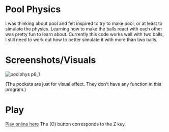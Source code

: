# Pool Physics

I was thinking about pool and felt inspired to try to make pool, or at least to simulate the physics. Learning how to make the balls react with each other was pretty fun to learn about. Currently this code works well with two balls, I still need to work out how to better simulate it with more than two balls.

# Screenshots/Visuals

![poolphys p8_1](https://github.com/user-attachments/assets/3256233d-d0c5-40ec-9f6c-39b390dfe4d8)

(The pockets are just for visual effect. They don't have any function in this program.)

# Play

[Play online here](https://www.lexaloffle.com/bbs/cart_info.php?cid=poolphysic-0)
The (O) button corresponds to the Z key.
